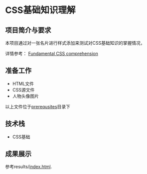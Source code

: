 # CSS基础知识理解

## 项目简介与要求
本项目通过对一张名片进行样式添加来测试对CSS基础知识的掌握情况，

详情参考：
[Fundamental CSS comprehension](https://developer.mozilla.org/en-US/docs/Learn/CSS/Introduction_to_CSS/Fundamental_CSS_comprehension)

## 准备工作
- HTML文件
- CSS源文件
- 人物头像图片

以上文件位于[prerequsites](prerequisites)目录下

## 技术栈
- CSS基础

## 成果展示
参考results/[index.html](https://litaooooo.github.io/CSS-Projects/pro1-Fundamental%20CSS%20comprehension/results/index.html).